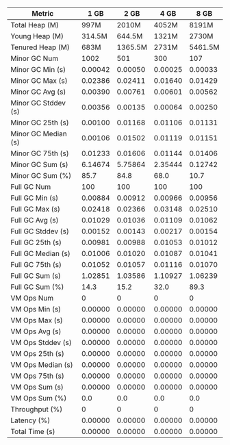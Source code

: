| Metric | 1 GB | 2 GB | 4 GB | 8 GB |
|------|----|----|----|----|
| Total Heap (M) | 997M | 2010M | 4052M | 8191M |
| Young Heap (M) | 314.5M | 644.5M | 1321M | 2730M |
| Tenured Heap (M) | 683M | 1365.5M | 2731M | 5461.5M |
| Minor GC Num | 1002 | 501 | 300 | 107 |
| Minor GC Min (s) | 0.00042 | 0.00050 | 0.00025 | 0.00033 |
| Minor GC Max (s) | 0.02386 | 0.02411 | 0.01640 | 0.01429 |
| Minor GC Avg (s) | 0.00390 | 0.00761 | 0.00601 | 0.00562 |
| Minor GC Stddev (s) | 0.00356 | 0.00135 | 0.00064 | 0.00250 |
| Minor GC 25th (s) | 0.00100 | 0.01168 | 0.01106 | 0.01131 |
| Minor GC Median (s) | 0.00106 | 0.01502 | 0.01119 | 0.01151 |
| Minor GC 75th (s) | 0.01233 | 0.01606 | 0.01144 | 0.01406 |
| Minor GC Sum (s) | 6.14674 | 5.75864 | 2.35444 | 0.12742 |
| Minor GC Sum (%) | 85.7 | 84.8 | 68.0 | 10.7 |
| Full GC Num | 100 | 100 | 100 | 100 |
| Full GC Min (s) | 0.00884 | 0.00912 | 0.00966 | 0.00956 |
| Full GC Max (s) | 0.02418 | 0.02366 | 0.03148 | 0.02510 |
| Full GC Avg (s) | 0.01029 | 0.01036 | 0.01109 | 0.01062 |
| Full GC Stddev (s) | 0.00152 | 0.00143 | 0.00217 | 0.00154 |
| Full GC 25th (s) | 0.00981 | 0.00988 | 0.01053 | 0.01012 |
| Full GC Median (s) | 0.01006 | 0.01020 | 0.01087 | 0.01041 |
| Full GC 75th (s) | 0.01052 | 0.01057 | 0.01116 | 0.01070 |
| Full GC Sum (s) | 1.02851 | 1.03586 | 1.10927 | 1.06239 |
| Full GC Sum (%) | 14.3 | 15.2 | 32.0 | 89.3 |
| VM Ops Num | 0 | 0 | 0 | 0 |
| VM Ops Min (s) | 0.00000 | 0.00000 | 0.00000 | 0.00000 |
| VM Ops Max (s) | 0.00000 | 0.00000 | 0.00000 | 0.00000 |
| VM Ops Avg (s) | 0.00000 | 0.00000 | 0.00000 | 0.00000 |
| VM Ops Stddev (s) | 0.00000 | 0.00000 | 0.00000 | 0.00000 |
| VM Ops 25th (s) | 0.00000 | 0.00000 | 0.00000 | 0.00000 |
| VM Ops Median (s) | 0.00000 | 0.00000 | 0.00000 | 0.00000 |
| VM Ops 75th (s) | 0.00000 | 0.00000 | 0.00000 | 0.00000 |
| VM Ops Sum (s) | 0.00000 | 0.00000 | 0.00000 | 0.00000 |
| VM Ops Sum (%) | 0.0 | 0.0 | 0.0 | 0.0 |
| Throughput (%) | 0 | 0 | 0 | 0 |
| Latency (%) | 0.00000 | 0.00000 | 0.00000 | 0.00000 |
| Total Time (s) | 0.00000 | 0.00000 | 0.00000 | 0.00000 |
